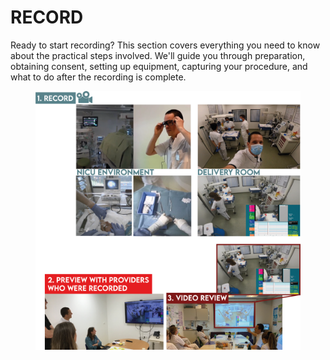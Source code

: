 # RECORD

Ready to start recording? This section covers everything you need to know about the practical steps involved. We'll guide you through preparation, obtaining consent, setting up equipment, capturing your procedure, and what to do after the recording is complete.



<figure><img src="../.gitbook/assets/Visualizatie sfeer neoflix (1).png" alt=""><figcaption></figcaption></figure>
